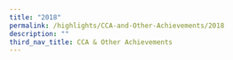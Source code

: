 ```yaml
---
title: "2018"
permalink: /highlights/CCA-and-Other-Achievements/2018
description: ""
third_nav_title: CCA & Other Achievements
---
```

